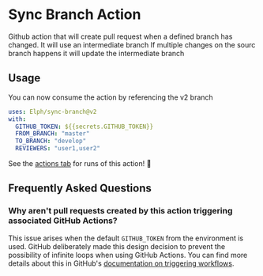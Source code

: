 # Sync Branch Action

Github action that will create pull request when a defined branch has changed. It will use an intermediate branch
If multiple changes on the sourc branch happens it will update the intermediate branch

## Usage

You can now consume the action by referencing the v2 branch

```yaml
uses: Elph/sync-branch@v2
with:
  GITHUB_TOKEN: ${{secrets.GITHUB_TOKEN}}
  FROM_BRANCH: "master"
  TO_BRANCH: "develop"
  REVIEWERS: "user1,user2"
```

See the [actions tab](https://github.com/Elph/sync-branch/actions) for runs of this action! :rocket:

## Frequently Asked Questions

### Why aren't pull requests created by this action triggering associated GitHub Actions?

This issue arises when the default `GITHUB_TOKEN` from the environment is used. GitHub deliberately made this design decision to prevent the possibility of infinite loops when using GitHub Actions. You can find more details about this in GitHub's [documentation on triggering workflows](https://docs.github.com/en/actions/using-workflows/triggering-a-workflow#triggering-a-workflow-from-a-workflow).
